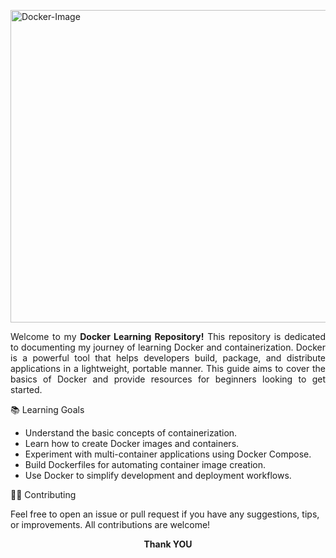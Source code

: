 <p style="text-align: justify;"><img src="https://miro.medium.com/v2/resize:fit:3840/format:webp/1*XRH9-M27_bMeFmd4hVMYTw.png" alt="Docker-Image" width="1351" height="500" /></p>

<p style="text-align: justify;">Welcome to my <strong>Docker Learning Repository!</strong> This repository is dedicated to documenting my journey of learning Docker and containerization. Docker is a powerful tool that helps developers build, package, and distribute applications in a lightweight, portable manner. This guide aims to cover the basics of Docker and provide resources for beginners looking to get started.</p>

📚 Learning Goals

<ul>
<li>Understand the basic concepts of containerization.</li>
<li>Learn how to create Docker images and containers.</li>
<li>Experiment with multi-container applications using Docker Compose.</li>
<li>Build Dockerfiles for automating container image creation.</li>
<li>Use Docker to simplify development and deployment workflows.</li>
</ul>

🧑‍💻 Contributing

Feel free to open an issue or pull request if you have any suggestions, tips, or improvements. All contributions are welcome!

<b><p align='center'>Thank YOU</p></b>
